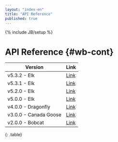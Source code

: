 ```yaml
---
layout: "index-en"
title: "API Reference"
published: true
---
```


{% include JB/setup %}

# API Reference {#wb-cont}

| Version | Link |
|---|---|
| v5.3.2 - Elk | [Link](v5.3.2/yuidoc/) |
| v5.3.1 - Elk | [Link](v5.3.1/yuidoc/) |
| v5.2.0 - Elk | [Link](v5.2.0/yuidoc/) |
| v5.0.0 - Elk | [Link](5.0/yuidoc/) |
| v4.0.0 - Dragonfly | [Link](4.0/yuidoc/) |
| v3.0.0 - Canada Goose | [Link](3.0/yuidoc/) |
| v2.0.0 - Bobcat | [Link](2.0/yuidoc/) |
{: .table}